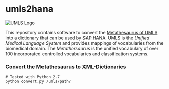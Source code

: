 # umls2hana

![UMLS Logo](http://www.nlm.nih.gov/research/umls/images/UMLS_header_newtree.gif)

This repository contains software to convert the [Metathesaurus of UMLS](http://www.nlm.nih.gov/research/umls/) into a dictionary that can be used by [SAP HANA](https://en.wikipedia.org/wiki/SAP_HANA). UMLS is the *Unified Medical Language System* and provides mappings of vocabularies from the biomedical domain. The *Metathersaurus* is the unified vocabulary of over 100 incorporated controlled vocabularies and classification systems.

### Convert the Metathesaurus to XML-Dictionaries
```
# Tested with Python 2.7
python convert.py /umls/path/
```


